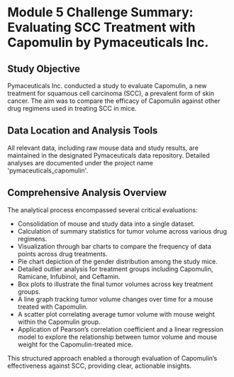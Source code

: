 # Module 5 Challenge Summary: Evaluating SCC Treatment with Capomulin by Pymaceuticals Inc.

## Study Objective
Pymaceuticals Inc. conducted a study to evaluate Capomulin, a new treatment for squamous cell carcinoma (SCC), a prevalent form of skin cancer. The aim was to compare the efficacy of Capomulin against other drug regimens used in treating SCC in mice.

## Data Location and Analysis Tools
All relevant data, including raw mouse data and study results, are maintained in the designated Pymaceuticals data repository. Detailed analyses are documented under the project name 'pymaceuticals_capomulin'.

## Comprehensive Analysis Overview
The analytical process encompassed several critical evaluations:
- Consolidation of mouse and study data into a single dataset.
- Calculation of summary statistics for tumor volume across various drug regimens.
- Visualization through bar charts to compare the frequency of data points across drug treatments.
- Pie chart depiction of the gender distribution among the study mice.
- Detailed outlier analysis for treatment groups including Capomulin, Ramicane, Infubinol, and Ceftamin.
- Box plots to illustrate the final tumor volumes across key treatment groups.
- A line graph tracking tumor volume changes over time for a mouse treated with Capomulin.
- A scatter plot correlating average tumor volume with mouse weight within the Capomulin group.
- Application of Pearson’s correlation coefficient and a linear regression model to explore the relationship between tumor volume and mouse weight for the Capomulin-treated mice.

This structured approach enabled a thorough evaluation of Capomulin’s effectiveness against SCC, providing clear, actionable insights.
